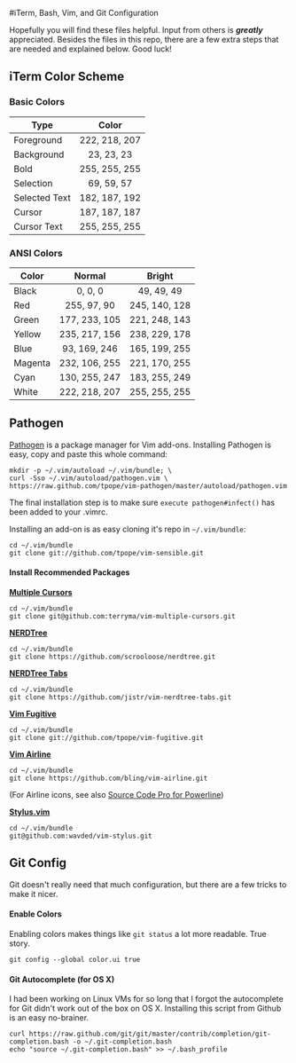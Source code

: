 #iTerm, Bash, Vim, and Git Configuration

Hopefully you will find these files helpful. Input from others is ***greatly*** appreciated. Besides the files in this repo, there are a few extra steps that are needed and explained below. Good luck!

## iTerm Color Scheme

### Basic Colors

| Type          | Color         |
|---------------|:-------------:|
| Foreground    | 222, 218, 207 |
| Background    | 23, 23, 23    |
| Bold          | 255, 255, 255 |
| Selection     | 69, 59, 57    |
| Selected Text | 182, 187, 192 |
| Cursor        | 187, 187, 187 |
| Cursor Text   | 255, 255, 255 |

### ANSI Colors

| Color   | Normal        | Bright |
|---------|:-------------:|:-------------:|
| Black   | 0, 0, 0       | 49, 49, 49    | 
| Red     | 255, 97, 90   | 245, 140, 128 |
| Green   | 177, 233, 105 | 221, 248, 143 |
| Yellow  | 235, 217, 156 | 238, 229, 178 | 
| Blue    | 93, 169, 246  | 165, 199, 255 |
| Magenta | 232, 106, 255 | 221, 170, 255 | 
| Cyan    | 130, 255, 247 | 183, 255, 249 |
| White   | 222, 218, 207 | 255, 255, 255 |


## Pathogen

[Pathogen](https://github.com/tpope/vim-pathogen) is a package manager for Vim add-ons. Installing Pathogen is easy, copy and paste this whole command:

    mkdir -p ~/.vim/autoload ~/.vim/bundle; \
    curl -Sso ~/.vim/autoload/pathogen.vim \
    https://raw.github.com/tpope/vim-pathogen/master/autoload/pathogen.vim

The final installation step is to make sure `execute pathogen#infect()` has been added to your .vimrc.

Installing an add-on is as easy cloning it's repo in `~/.vim/bundle`:

    cd ~/.vim/bundle
    git clone git://github.com/tpope/vim-sensible.git
    
#### Install Recommended Packages
**[Multiple Cursors](https://github.com/terryma/vim-multiple-cursors)**

    cd ~/.vim/bundle
    git clone git@github.com:terryma/vim-multiple-cursors.git

**[NERDTree](https://github.com/scrooloose/nerdtree)**

    cd ~/.vim/bundle
    git clone https://github.com/scrooloose/nerdtree.git

**[NERDTree Tabs](https://github.com/jistr/vim-nerdtree-tabs)**

    cd ~/.vim/bundle
    git clone https://github.com/jistr/vim-nerdtree-tabs.git    

**[Vim Fugitive](https://github.com/tpope/vim-fugitive)**

    cd ~/.vim/bundle
    git clone git://github.com/tpope/vim-fugitive.git

**[Vim Airline](https://github.com/bling/vim-airline)**

    cd ~/.vim/bundle
    git clone https://github.com/bling/vim-airline.git 

(For Airline icons, see also [Source Code Pro for Powerline](https://github.com/Lokaltog/powerline-fonts/tree/master/SourceCodePro))

**[Stylus.vim](https://github.com/wavded/vim-stylus)**

    cd ~/.vim/bundle
    git@github.com:wavded/vim-stylus.git 

## Git Config
Git doesn't really need that much configuration, but there are a few tricks to make it nicer.

#### Enable Colors
Enabling colors makes things like `git status` a lot more readable. True story. 

    git config --global color.ui true

#### Git Autocomplete (for OS X)
I had been working on Linux VMs for so long that I forgot the autocomplete for Git didn't work out of the box on OS X. Installing this script from Github is an easy no-brainer.

    curl https://raw.github.com/git/git/master/contrib/completion/git-completion.bash -o ~/.git-completion.bash
    echo "source ~/.git-completion.bash" >> ~/.bash_profile
